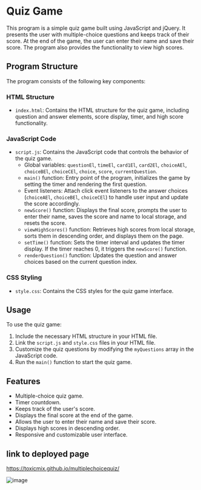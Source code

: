 # Quiz Game

This program is a simple quiz game built using JavaScript and jQuery. It presents the user with multiple-choice questions and keeps track of their score. At the end of the game, the user can enter their name and save their score. The program also provides the functionality to view high scores.

## Program Structure

The program consists of the following key components:

### HTML Structure

- `index.html`: Contains the HTML structure for the quiz game, including question and answer elements, score display, timer, and high score functionality.

### JavaScript Code

- `script.js`: Contains the JavaScript code that controls the behavior of the quiz game.
  - Global variables: `questionEl`, `timeEl`, `card1El`, `card2El`, `choiceAEl`, `choiceBEl`, `choiceCEl`, `choice`, `score`, `currentQuestion`.
  - `main()` function: Entry point of the program, initializes the game by setting the timer and rendering the first question.
  - Event listeners: Attach click event listeners to the answer choices (`choiceAEl`, `choiceBEl`, `choiceCEl`) to handle user input and update the score accordingly.
  - `newScore()` function: Displays the final score, prompts the user to enter their name, saves the score and name to local storage, and resets the score.
  - `viewHighScores()` function: Retrieves high scores from local storage, sorts them in descending order, and displays them on the page.
  - `setTime()` function: Sets the timer interval and updates the timer display. If the timer reaches 0, it triggers the `newScore()` function.
  - `renderQuestion()` function: Updates the question and answer choices based on the current question index.

### CSS Styling

- `style.css`: Contains the CSS styles for the quiz game interface.

## Usage

To use the quiz game:

1. Include the necessary HTML structure in your HTML file.
2. Link the `script.js` and `style.css` files in your HTML file.
3. Customize the quiz questions by modifying the `myQuestions` array in the JavaScript code.
4. Run the `main()` function to start the quiz game.

## Features

- Multiple-choice quiz game.
- Timer countdown.
- Keeps track of the user's score.
- Displays the final score at the end of the game.
- Allows the user to enter their name and save their score.
- Displays high scores in descending order.
- Responsive and customizable user interface.

## link to deployed page

https://toxicmix.github.io/multiplechoicequiz/

![image](https://github.com/toxicmix/multiplechoicequiz/assets/72023909/715ffbf7-6e7c-4691-bed7-1586f6039603)
